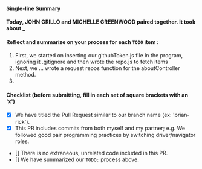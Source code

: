 #### Single-line Summary
**Today, JOHN GRILLO and MICHELLE GREENWOOD paired together. It took about _**

#### Reflect and summarize on your process for each `TODO` item :  
  1. First, we started on inserting our githubToken.js file in the program, ignoring it .gitignore and then wrote the repo.js to fetch items
  2. Next, we ... wrote a request repos function for the aboutController method.
  3. 

#### Checklist (before submitting, fill in each set of square brackets with an 'x')
- [X] We have titled the Pull Request similar to our branch name (ex: 'brian-rick'). 
- [X] This PR includes commits from both myself and my partner; e.g. We followed good pair programming practices by switching driver/navigator roles.
- [] There is no extraneous, unrelated code included in this PR.
- [] We have summarized our `TODO:` process above.

